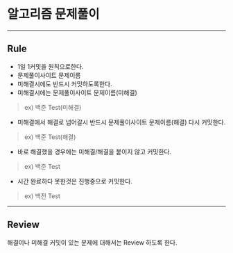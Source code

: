 # 알고리즘 문제풀이

---

## Rule
- 1일 1커밋을 원칙으로한다.
- 문제풀이사이트 문제이름 
- 미해결시에도 반드시 커밋하도록한다.
- 미해결시에는 문제풀이사이트 문제이름(미해결)
> ex) 백준 Test(미해결)
- 미해결에서 해결로 넘어갈시 반드시 문제풀이사이트 문제이름(해결) 다시 커밋한다.
> ex) 백준 Test(해결)
- 바로 해결했을 경우에는 미해결/해결을 붙이지 않고 커밋한다.
> ex) 백준 Test
- 시간 완료하다 못한것은 진행중으로 커밋한다.
> ex) 백전 Test
---

## Review
해결이나 미해결 커밋이 있는 문제에 대해서는 Review 하도록 한다.

##
